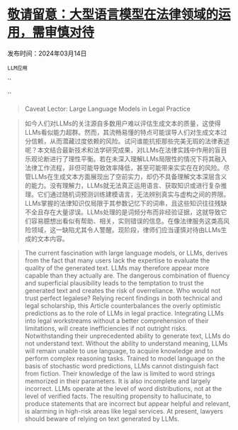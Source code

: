 # [敬请留意：大型语言模型在法律领域的运用，需审慎对待](https://arxiv.org/abs/2403.09163)

发布时间：2024年03月14日

`LLM应用`

``

``

> Caveat Lector: Large Language Models in Legal Practice

> 如今人们对LLMs的关注源自多数用户难以评估生成文本的质量，这使得LLMs看似能力超群。然而，其流畅易懂的特点可能误导人们对生成文本过分信赖，从而潜藏过度依赖的风险。试问谁能抗拒那些完美无瑕的法律表述呢？本文结合最新技术和法学研究成果，对LLMs在法律实践中作用的盲目乐观论断进行了理性平衡。若在未深入理解LLMs局限性的情况下将其融入法律工作流程，非但可能导致效率降低，甚至可能带来实实在在的风险。尽管LLMs在生成文本方面展现出了空前实力，却仍不具备理解文本深层含义的能力。没有理解力，LLMs就无法真正运用语言、获取知识或进行复杂推理。它们通过随机词预测训练建模语言，无法辨别真实与虚构之间的界限。LLMs掌握的法律知识仅局限于其参数记忆下的词串，且这些知识往往残缺不全且存在大量谬误。LLMs处理的是词频分布而非经验证据，这就导致它们容易臆想出看似有帮助、相关，实则错误的信息。在像法律服务这类高风险领域，这一缺陷尤其令人警醒。现阶段，律师们应当谨慎对待由LLMs生成的文本内容。

> The current fascination with large language models, or LLMs, derives from the fact that many users lack the expertise to evaluate the quality of the generated text. LLMs may therefore appear more capable than they actually are. The dangerous combination of fluency and superficial plausibility leads to the temptation to trust the generated text and creates the risk of overreliance. Who would not trust perfect legalese? Relying recent findings in both technical and legal scholarship, this Article counterbalances the overly optimistic predictions as to the role of LLMs in legal practice. Integrating LLMs into legal workstreams without a better comprehension of their limitations, will create inefficiencies if not outright risks. Notwithstanding their unprecedented ability to generate text, LLMs do not understand text. Without the ability to understand meaning, LLMs will remain unable to use language, to acquire knowledge and to perform complex reasoning tasks. Trained to model language on the basis of stochastic word predictions, LLMs cannot distinguish fact from fiction. Their knowledge of the law is limited to word strings memorized in their parameters. It is also incomplete and largely incorrect. LLMs operate at the level of word distributions, not at the level of verified facts. The resulting propensity to hallucinate, to produce statements that are incorrect but appear helpful and relevant, is alarming in high-risk areas like legal services. At present, lawyers should beware of relying on text generated by LLMs.